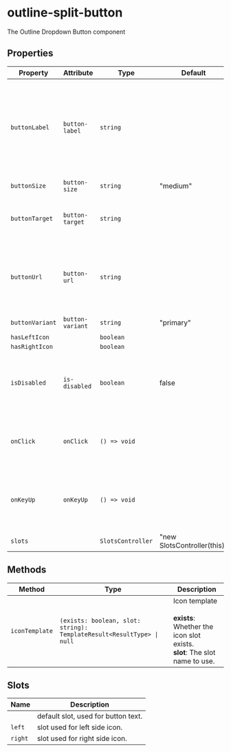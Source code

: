 # outline-split-button

The Outline Dropdown Button component

## Properties

| Property        | Attribute        | Type              | Default                     | Description                                      |
|-----------------|------------------|-------------------|-----------------------------|--------------------------------------------------|
| `buttonLabel`   | `button-label`   | `string`          |                             | ARIA label attribute to pass down to the resulting button or a<br />element. This is required for accessibility if we use a button<br />with an icon only. |
| `buttonSize`    | `button-size`    | `string`          | "medium"                    | The button size to use.                          |
| `buttonTarget`  | `button-target`  | `string`          |                             | The target to use for a link, used in conjunction with the url attribute. |
| `buttonUrl`     | `button-url`     | `string`          |                             | The url to use for a link. This will render an anchor element.<br />Do not set this prop if you want to render a button element. |
| `buttonVariant` | `button-variant` | `string`          | "primary"                   | The button style variant to use.                 |
| `hasLeftIcon`   |                  | `boolean`         |                             |                                                  |
| `hasRightIcon`  |                  | `boolean`         |                             |                                                  |
| `isDisabled`    | `is-disabled`    | `boolean`         | false                       | Whether the button is disabled. Only applies to<br />implementations not using the url property |
| `onClick`       | `onClick`        | `() => void`      |                             | A click handler to be passed only to onClick. DO NOT USE @click on this component. |
| `onKeyUp`       | `onKeyUp`        | `() => void`      |                             | A keyUp handler to be passed to the onKeyUp. DO NOT USE @keyup on this component. |
| `slots`         |                  | `SlotsController` | "new SlotsController(this)" |                                                  |

## Methods

| Method         | Type                                             | Description                                      |
|----------------|--------------------------------------------------|--------------------------------------------------|
| `iconTemplate` | `(exists: boolean, slot: string): TemplateResult<ResultType> \| null` | Icon template<br /><br />**exists**: Whether the icon slot exists.<br />**slot**: The slot name to use. |

## Slots

| Name    | Description                         |
|---------|-------------------------------------|
|         | default slot, used for button text. |
| `left`  | slot used for left side icon.       |
| `right` | slot used for right side icon.      |

